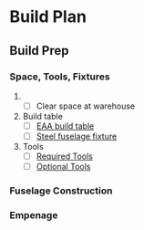 Build Plan
==========

Build Prep
----------

### Space, Tools, Fixtures
1. - [ ] Clear space at warehouse
2. Build table
	- [ ] [EAA build table](eaabuildtable.md)
	- [ ] [Steel fuselage fixture](steelfixture.md)
3. Tools
	- [ ] [Required Tools](requiredtools.md)
	- [ ] [Optional Tools](optionaltools.md)
### Fuselage Construction

### Empenage

### 

